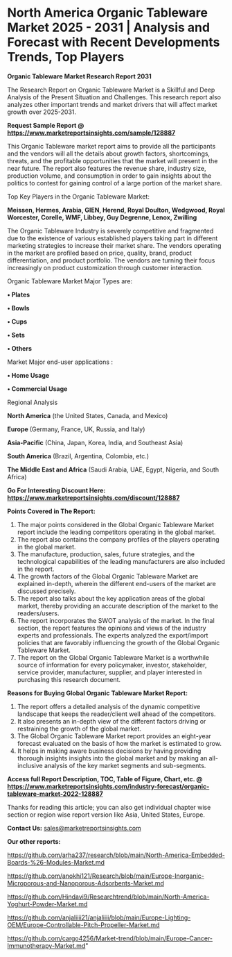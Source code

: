 # North America Organic Tableware Market 2025 - 2031 | Analysis and Forecast with Recent Developments Trends, Top Players

<strong>Organic Tableware Market Research Report 2031</strong>

The Research Report on Organic Tableware Market is a Skillful and Deep Analysis of the Present Situation and Challenges. This research report also analyzes other important trends and market drivers that will affect market growth over 2025-2031.

<strong>Request Sample Report @ <a href=https://www.marketreportsinsights.com/sample/128887>https://www.marketreportsinsights.com/sample/128887</a></strong>

This Organic Tableware market report aims to provide all the participants and the vendors will all the details about growth factors, shortcomings, threats, and the profitable opportunities that the market will present in the near future. The report also features the revenue share, industry size, production volume, and consumption in order to gain insights about the politics to contest for gaining control of a large portion of the market share.

Top Key Players in the Organic Tableware Market:

<strong>Meissen, Hermes, Arabia, GIEN, Herend, Royal Doulton, Wedgwood, Royal Worcester, Corelle, WMF, Libbey, Guy Degrenne, Lenox, Zwilling</strong>

The Organic Tableware Industry is severely competitive and fragmented due to the existence of various established players taking part in different marketing strategies to increase their market share. The vendors operating in the market are profiled based on price, quality, brand, product differentiation, and product portfolio. The vendors are turning their focus increasingly on product customization through customer interaction.

Organic Tableware Market Major Types are:

<strong>• Plates

• Bowls

• Cups

• Sets

• Others</strong>

Market Major end-user applications :

<strong>• Home Usage

• Commercial Usage</strong>

Regional Analysis

</u><strong><b>North America</b></strong> (the United States, Canada, and Mexico)

<strong><b>Europe </b></strong>(Germany, France, UK, Russia, and Italy)

<strong><b>Asia-Pacific</b></strong> (China, Japan, Korea, India, and Southeast Asia)

<strong><b>South America</b></strong> (Brazil, Argentina, Colombia, etc.)

<strong><b>The Middle East and Africa</b></strong> (Saudi Arabia, UAE, Egypt, Nigeria, and South Africa)

<strong>Go For Interesting Discount Here: <a href=https://www.marketreportsinsights.com/discount/128887>https://www.marketreportsinsights.com/discount/128887</a></strong>

<strong>Points Covered in The Report:</strong>
<ol>
  <li>The major points considered in the Global Organic Tableware Market report include the leading competitors operating in the global market.</li>
  <li>The report also contains the company profiles of the players operating in the global market.</li>
  <li>The manufacture, production, sales, future strategies, and the technological capabilities of the leading manufacturers are also included in the report.</li>
  <li>The growth factors of the Global Organic Tableware Market are explained in-depth, wherein the different end-users of the market are discussed precisely.</li>
  <li>The report also talks about the key application areas of the global market, thereby providing an accurate description of the market to the readers/users.</li>
  <li>The report incorporates the SWOT analysis of the market. In the final section, the report features the opinions and views of the industry experts and professionals. The experts analyzed the export/import policies that are favorably influencing the growth of the Global Organic Tableware Market.</li>
  <li>The report on the Global Organic Tableware Market is a worthwhile source of information for every policymaker, investor, stakeholder, service provider, manufacturer, supplier, and player interested in purchasing this research document.</li>
</ol>
<strong>Reasons for Buying Global Organic Tableware Market Report:</strong>

<ol>
  <li>The report offers a detailed analysis of the dynamic competitive landscape that keeps the reader/client well ahead of the competitors.</li>
  <li>It also presents an in-depth view of the different factors driving or restraining the growth of the global market.</li>
  <li>The Global Organic Tableware Market report provides an eight-year forecast evaluated on the basis of how the market is estimated to grow.</li>
  <li>It helps in making aware business decisions by having providing thorough insights insights into the global market and by making an all-inclusive analysis of the key market segments and sub-segments.</li>
</ol>
<strong>Access full Report Description, TOC, Table of Figure, Chart, etc. @ <a href=https://www.marketreportsinsights.com/industry-forecast/organic-tableware-market-2022-128887>https://www.marketreportsinsights.com/industry-forecast/organic-tableware-market-2022-128887</a></strong>


Thanks for reading this article; you can also get individual chapter wise section or region wise report version like Asia, United States, Europe.

<strong>Contact Us:</strong>
sales@marketreportsinsights.com

<strong>Our other reports:</strong>

<a href=https://github.com/arha237/research/blob/main/North-America-Embedded-Boards-%26-Modules-Market.md>https://github.com/arha237/research/blob/main/North-America-Embedded-Boards-%26-Modules-Market.md</a>

<a href=https://github.com/anokhi121/Research/blob/main/Europe-Inorganic-Microporous-and-Nanoporous-Adsorbents-Market.md>https://github.com/anokhi121/Research/blob/main/Europe-Inorganic-Microporous-and-Nanoporous-Adsorbents-Market.md</a>

<a href=https://github.com/Hindavi9/Researchtrend/blob/main/North-America-Yoghurt-Powder-Market.md>https://github.com/Hindavi9/Researchtrend/blob/main/North-America-Yoghurt-Powder-Market.md</a>

<a href=https://github.com/anjaliiii21/anjaliiii/blob/main/Europe-Lighting-OEM/Europe-Controllable-Pitch-Propeller-Market.md>https://github.com/anjaliiii21/anjaliiii/blob/main/Europe-Lighting-OEM/Europe-Controllable-Pitch-Propeller-Market.md</a>

<a href=https://github.com/cargo4256/Market-trend/blob/main/Europe-Cancer-Immunotherapy-Market.md>https://github.com/cargo4256/Market-trend/blob/main/Europe-Cancer-Immunotherapy-Market.md</a>"

